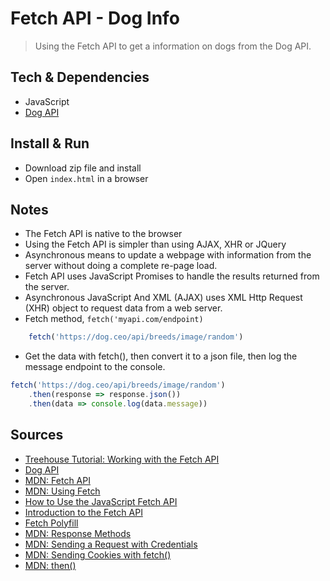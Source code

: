 # Fetch API - Dog Info

>Using the Fetch API to get a information on dogs from the Dog API.


## Tech & Dependencies

- JavaScript
- [Dog API](https://dog.ceo/dog-api/)


## Install & Run

- Download zip file and install
- Open `index.html` in a browser
 


## Notes

- The Fetch API is native to the browser
- Using the Fetch API is simpler than using AJAX, XHR or JQuery
- Asynchronous means to update a webpage with information from the server without doing a complete re-page load.
- Fetch API uses JavaScript Promises to handle the results returned from the server.
- Asynchronous JavaScript And XML (AJAX) uses XML Http Request (XHR) object to request data from a web server.
- Fetch method, `fetch('myapi.com/endpoint)`
```js
    fetch('https://dog.ceo/api/breeds/image/random')
```

- Get the data with fetch(), then convert it to a json file, then log  the message endpoint to the console.

```js
fetch('https://dog.ceo/api/breeds/image/random')
    .then(response => response.json())      
    .then(data => console.log(data.message))
```

## Sources

- [Treehouse Tutorial: Working with the Fetch API](https://teamtreehouse.com/library/working-with-the-fetch-api)
- [Dog API](https://dog.ceo/dog-api/)
- [MDN: Fetch API](https://developer.mozilla.org/en-US/docs/Web/API/Fetch_API)
- [MDN: Using Fetch](https://developer.mozilla.org/en-US/docs/Web/API/Fetch_API/Using_Fetch)
- [How to Use the JavaScript Fetch API](https://scotch.io/tutorials/how-to-use-the-javascript-fetch-api-to-get-data)
- [Introduction to the Fetch API](https://www.sitepoint.com/introduction-to-the-fetch-api/)
- [Fetch Polyfill](https://github.com/github/fetch)
- [MDN: Response Methods](https://developer.mozilla.org/en-US/docs/Web/API/Response#Methods)
- [MDN: Sending a Request with Credentials](https://developer.mozilla.org/en-US/docs/Web/API/Fetch_API/Using_Fetch#Sending_a_request_with_credentials_included)
- [MDN: Sending Cookies with fetch()](https://github.com/github/fetch#sending-cookies)
- [MDN: then()](https://developer.mozilla.org/en-US/docs/Web/JavaScript/Reference/Global_Objects/Promise/then)
